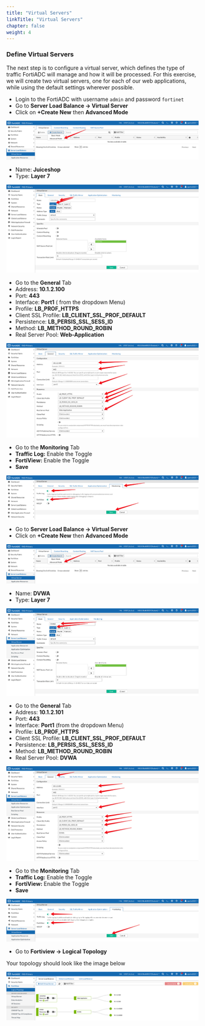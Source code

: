 ```yaml
---
title: "Virtual Servers"
linkTitle: "Virtual Servers"
chapter: false
weight: 4
---
```

### **Define Virtual Servers**

The next step is to configure a virtual server, which defines the type of traffic FortiADC will manage and how it will be processed. For this exercise, we will create two virtual servers, one for each of our web applications, while using the default settings wherever possible.
- Login to the FortiADC with username ```admin``` and password ```fortinet```
- Go to **Server Load Balance → Virtual Server**
- Click on **+Create New** then **Advanced Mode**

![](fad-vs.png)

- Name: **Juiceshop**
- Type: **Layer 7**

![](fad-vs-basic.png)

- Go to the **General** Tab 
- Address: **10.1.2.100**
- Port: **443**
- Interface: **Port1** ( from the dropdown Menu) 
- Profile: **LB_PROF_HTTPS**
- Client SSL Profile: **LB_CLIENT_SSL_PROF_DEFAULT**
- Persistence: **LB_PERSIS_SSL_SESS_ID**
- Method: **LB_METHOD_ROUND_ROBIN**
- Real Server Pool: **Web-Application**

![](fad-vs-general.png)

- Go to the **Monitoring** Tab
- **Traffic Log:** Enable the Toggle
- **FortiView:** Enable the Toggle
- **Save**

![](fad-vs-monitoring.png)

- Go to **Server Load Balance → Virtual Server**
- Click on **+Create New** then **Advanced Mode**

![](fad-vs.png)

- Name: **DVWA**
- Type: **Layer 7**

![](fad-vs-dvwa-basic.png)

- Go to the **General** Tab 
- Address: **10.1.2.101**
- Port: **443**
- Interface: **Port1** (from the dropdown Menu) 
- Profile: **LB_PROF_HTTPS**
- Client SSL Profile: **LB_CLIENT_SSL_PROF_DEFAULT**
- Persistence: **LB_PERSIS_SSL_SESS_ID**
- Method: **LB_METHOD_ROUND_ROBIN**
- Real Server Pool: **DVWA**

![](fad-vs-dvwa-general.png)

- Go to the **Monitoring** Tab
- **Traffic Log:** Enable the Toggle
- **FortiView:** Enable the Toggle
- **Save**

![](fad-vs-dvwa-monitoring.png)

- Go to **Fortiview → Logical Topology** 

Your topology should look like the image below 

![](fad-logical-topo.png)